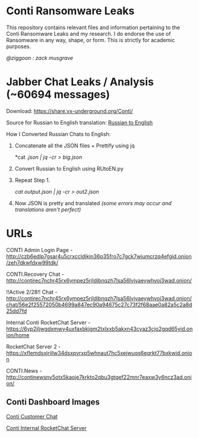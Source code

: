 ﻿# Conti Ransomware Leaks

This repository contains relevant files and information pertaining to the Conti Ransomware Leaks and my research. I do endorse the use of Ransomware in any way, shape, or form. This is strictly for academic purposes.

*@ziggoon : zack musgrave*

# Jabber Chat Leaks / Analysis (~60694 messages)
Download: https://share.vx-underground.org/Conti/

Source for Russian to English translation: [Russian to English](https://medium.com/@arnozobec/analyzing-conti-leaks-without-speaking-russian-only-methodology-f5aecc594d1b)

How I Converted Russian Chats to English: 

1. Concatenate all the JSON files + Prettify using jq

    *cat *.json | jq -cr > big.json*

2. Convert Russian to English using RUtoEN.py
3. Repeat Step 1.

    *cat output.json | jq -cr > out2.json*
    
4. Now JSON is pretty and translated *(some errors may occur and translations aren't perfect)*

# URLs

CONTI Admin Login Page - http://czb6edlp7gsar4u5crxccldjkjn36p35fro7c7gck7wjumcrzq4efgid.onion/zeh7dkwfdxw99tdk/

CONTI.Recovery Chat - http://contirec7nchr45rx6ympez5rjldibnqzh7lsa56lvjvaeywhvoj3wad.onion/

!!Active 2/28!! Chat - http://contirec7nchr45rx6ympez5rjldibnqzh7lsa56lvjvaeywhvoj3wad.onion/chat/56e2f25572050b4699a847ec90a94675c27c73f2f68aae0a82a5c2a8d25dd7fd

Internal Conti RocketChat Server - https://6yp2jljwgdxmwy4uxfaxbkjgm2txlxxb5akxn43cyaz3cjo2gqd65yid.onion/home

RocketChat Server 2 - https://xflemdsxjrjilw34dsxpvrxp5whnaut7hc5xejwuqs6eqrkt77bxkwid.onion

CONTI.News - http://continewsnv5otx5kaoje7krkto2qbu3gtqef22mnr7eaxw3y6ncz3ad.onion/

## Conti Dashboard Images
[Conti Customer Chat](https://i.imgur.com/PeUqIrh.png)

[Conti Internal RocketChat  Server](https://i.imgur.com/Gbo5IMk.png)

